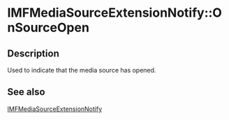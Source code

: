 # IMFMediaSourceExtensionNotify::OnSourceOpen

## Description

Used to indicate that the media source has opened.

## See also

[IMFMediaSourceExtensionNotify](https://learn.microsoft.com/windows/desktop/api/mfmediaengine/nn-mfmediaengine-imfmediasourceextensionnotify)